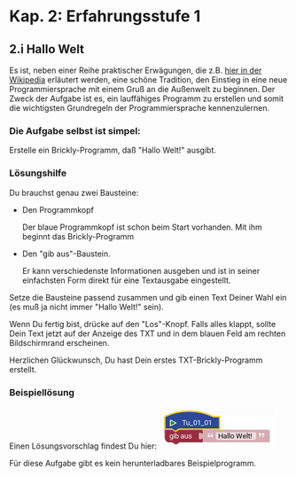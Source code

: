 # Kap. 2: Erfahrungsstufe 1

## 2.i Hallo Welt

Es ist, neben einer Reihe praktischer Erwägungen, die z.B. [hier in der Wikipedia](https://de.wikipedia.org/wiki/Hallo-Welt-Programm)
erläutert werden, eine schöne Tradition, den Einstieg in eine neue Programmiersprache mit einem Gruß an die Außenwelt zu beginnen.
Der Zweck der Aufgabe ist es, ein lauffähiges Programm zu erstellen und somit die wichtigsten Grundregeln der Programmiersprache kennenzulernen.

### Die Aufgabe selbst ist simpel:

Erstelle ein Brickly-Programm, daß "Hallo Welt!" ausgibt.

### Lösungshilfe

Du brauchst genau zwei Bausteine:

- Den Programmkopf

   Der blaue Programmkopf ist schon beim Start vorhanden. Mit ihm beginnt das Brickly-Programm
- Den "gib aus"-Baustein.
    
    Er kann verschiedenste Informationen ausgeben und ist in seiner einfachsten Form direkt für eine Textausgabe eingestellt.

Setze die Bausteine passend zusammen und gib einen Text Deiner Wahl ein (es muß ja nicht immer "Hallo Welt!" sein).

Wenn Du fertig bist, drücke auf den "Los"-Knopf. Falls alles klappt, sollte Dein Text jetzt auf der Anzeige des TXT und in dem blauen Feld am rechten Bildschirmrand erscheinen.

Herzlichen Glückwunsch, Du hast Dein erstes TXT-Brickly-Programm erstellt.

### Beispiellösung

Einen Lösungsvorschlag findest Du hier: ![Tu_01_01](/img/Tu_01_01.png)

Für diese Aufgabe gibt es kein herunterladbares Beispielprogramm.
